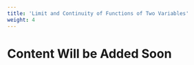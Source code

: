 ```yaml
---
title: 'Limit and Continuity of Functions of Two Variables'
weight: 4
---
```


# Content Will be Added Soon